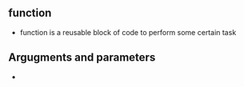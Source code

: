 ## function 
- function is a reusable block of code to perform some certain task

## Argugments and parameters 
- 
